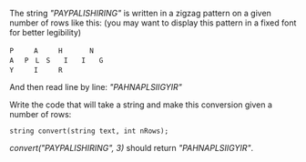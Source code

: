 The string *"PAYPALISHIRING"* is written in a zigzag pattern on a given number of rows like this: (you may want to display this pattern in a fixed font for better legibility)

    P　　　A　　　H　　　　N  
    A 　P　L　S　　I　　I　　G   
    Y　　　I　　　R

And then read line by line: *"PAHNAPLSIIGYIR"*

Write the code that will take a string and make this conversion given a number of rows:

    string convert(string text, int nRows);

*convert("PAYPALISHIRING", 3)* should return *"PAHNAPLSIIGYIR"*.



